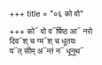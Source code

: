 +++
title = "०६ को वो"

+++
को᳓ वो व᳓र्षिष्ठ आ᳓ नरो  
दिव᳓श् च ग्म᳓श् च धूतयः  
य᳓त् सीम् अ᳓न्तं न᳓ धूनुथ᳓